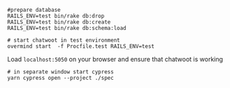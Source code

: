 ```
#prepare database
RAILS_ENV=test bin/rake db:drop
RAILS_ENV=test bin/rake db:create
RAILS_ENV=test bin/rake db:schema:load

# start chatwoot in test environment 
overmind start  -f Procfile.test RAILS_ENV=test
```

Load `localhost:5050` on your browser and ensure that chatwoot is working

```
# in separate window start cypress
yarn cypress open --project ./spec

```